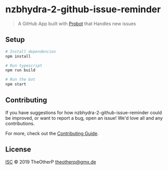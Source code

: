 # nzbhydra-2-github-issue-reminder

> A GitHub App built with [Probot](https://github.com/probot/probot) that Handles new issues

## Setup

```sh
# Install dependencies
npm install

# Run typescript
npm run build

# Run the bot
npm start
```

## Contributing

If you have suggestions for how nzbhydra-2-github-issue-reminder could be improved, or want to report a bug, open an issue! We'd love all and any contributions.

For more, check out the [Contributing Guide](CONTRIBUTING.md).

## License

[ISC](LICENSE) © 2019 TheOtherP <theotherp@gmx.de>
